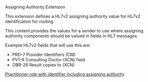 Assigning Authority Extension

This extension defines a HL7v2 assigning authority value for HL7v2 identification for routing.

This content provides the values for a sender to use where assigning authority components should be valued in fields in HL7 messages. 

Example HL7v2 fields that will use this are:

* PRD-7 Provider Identifiers (CM)
* PV1-9 Consulting Doctor (XCN) field
* OBR-28 Result copies to (XCN)

[Practitioner role with identifier including assigning authority](PractitionerRole-example4.html)


